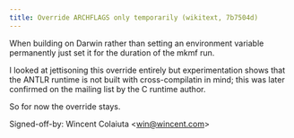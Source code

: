 ```yaml
---
title: Override ARCHFLAGS only temporarily (wikitext, 7b7504d)
---
```


When building on Darwin rather than setting an environment variable permanently just set it for the duration of the mkmf run.

I looked at jettisoning this override entirely but experimentation shows that the ANTLR runtime is not built with cross-compilatin in mind; this was later confirmed on the mailing list by the C runtime author.

So for now the override stays.

Signed-off-by: Wincent Colaiuta &lt;win@wincent.com&gt;
